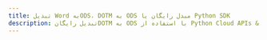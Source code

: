---title: تبدیل Word بهODS، DOTM به ODS مبدل رایگان یا Python SDKdescription: تبدیل رایگانDOTM به ODS با استفاده از Python Cloud APIs & SDK. همچنین اسناد Microsoft Word و OpenOffice را در Cloud ایجاد، ویرایش و رندر کنید.---